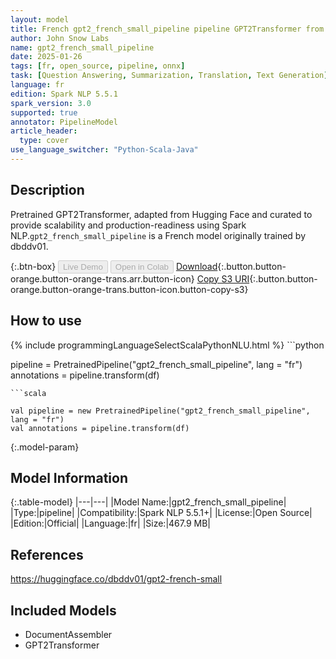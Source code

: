 ```yaml
---
layout: model
title: French gpt2_french_small_pipeline pipeline GPT2Transformer from dbddv01
author: John Snow Labs
name: gpt2_french_small_pipeline
date: 2025-01-26
tags: [fr, open_source, pipeline, onnx]
task: [Question Answering, Summarization, Translation, Text Generation]
language: fr
edition: Spark NLP 5.5.1
spark_version: 3.0
supported: true
annotator: PipelineModel
article_header:
  type: cover
use_language_switcher: "Python-Scala-Java"
---
```


## Description

Pretrained GPT2Transformer, adapted from Hugging Face and curated to provide scalability and production-readiness using Spark NLP.`gpt2_french_small_pipeline` is a French model originally trained by dbddv01.

{:.btn-box}
<button class="button button-orange" disabled>Live Demo</button>
<button class="button button-orange" disabled>Open in Colab</button>
[Download](https://s3.amazonaws.com/auxdata.johnsnowlabs.com/public/models/gpt2_french_small_pipeline_fr_5.5.1_3.0_1737913984974.zip){:.button.button-orange.button-orange-trans.arr.button-icon}
[Copy S3 URI](s3://auxdata.johnsnowlabs.com/public/models/gpt2_french_small_pipeline_fr_5.5.1_3.0_1737913984974.zip){:.button.button-orange.button-orange-trans.button-icon.button-copy-s3}

## How to use



<div class="tabs-box" markdown="1">
{% include programmingLanguageSelectScalaPythonNLU.html %}
```python

pipeline = PretrainedPipeline("gpt2_french_small_pipeline", lang = "fr")
annotations =  pipeline.transform(df)   

```
```scala

val pipeline = new PretrainedPipeline("gpt2_french_small_pipeline", lang = "fr")
val annotations = pipeline.transform(df)

```
</div>

{:.model-param}
## Model Information

{:.table-model}
|---|---|
|Model Name:|gpt2_french_small_pipeline|
|Type:|pipeline|
|Compatibility:|Spark NLP 5.5.1+|
|License:|Open Source|
|Edition:|Official|
|Language:|fr|
|Size:|467.9 MB|

## References

https://huggingface.co/dbddv01/gpt2-french-small

## Included Models

- DocumentAssembler
- GPT2Transformer